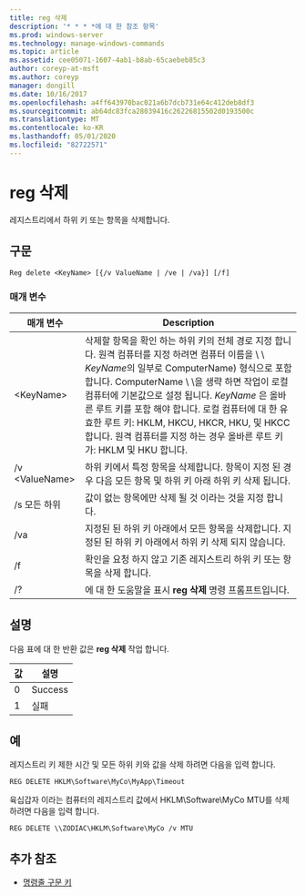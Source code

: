 ```yaml
---
title: reg 삭제
description: '* * * *에 대 한 참조 항목'
ms.prod: windows-server
ms.technology: manage-windows-commands
ms.topic: article
ms.assetid: cee05071-1607-4ab1-b8ab-65caebeb85c3
author: coreyp-at-msft
ms.author: coreyp
manager: dongill
ms.date: 10/16/2017
ms.openlocfilehash: a4ff643970bac021a6b7dcb731e64c412deb8df3
ms.sourcegitcommit: ab64dc83fca28039416c26226815502d0193500c
ms.translationtype: MT
ms.contentlocale: ko-KR
ms.lasthandoff: 05/01/2020
ms.locfileid: "82722571"
---
```

# <a name="reg-delete"></a>reg 삭제



레지스트리에서 하위 키 또는 항목을 삭제합니다.



## <a name="syntax"></a>구문

```
Reg delete <KeyName> [{/v ValueName | /ve | /va}] [/f]
```

### <a name="parameters"></a>매개 변수

|매개 변수|Description|
|---------|-----------|
|\<KeyName>|삭제할 항목을 확인 하는 하위 키의 전체 경로 지정 합니다. 원격 컴퓨터를 지정 하려면 컴퓨터 이름을 \\ \\ *KeyName*의 일부로 ComputerName\) 형식으로 포함 합니다. ComputerName \\ \\을 생략 하면 작업이 로컬 컴퓨터에 기본값으로 설정 됩니다. *KeyName* 은 올바른 루트 키를 포함 해야 합니다. 로컬 컴퓨터에 대 한 유효한 루트 키: HKLM, HKCU, HKCR, HKU, 및 HKCC 합니다. 원격 컴퓨터를 지정 하는 경우 올바른 루트 키가: HKLM 및 HKU 합니다.|
|/v \<ValueName>|하위 키에서 특정 항목을 삭제합니다. 항목이 지정 된 경우 다음 모든 항목 및 하위 키 아래 하위 키 삭제 됩니다.|
|/s 모든 하위|값이 없는 항목에만 삭제 될 것 이라는 것을 지정 합니다.|
|/va|지정된 된 하위 키 아래에서 모든 항목을 삭제합니다. 지정된 된 하위 키 아래에서 하위 키 삭제 되지 않습니다.|
|/f|확인을 요청 하지 않고 기존 레지스트리 하위 키 또는 항목을 삭제 합니다.|
|/?|에 대 한 도움말을 표시 **reg 삭제** 명령 프롬프트입니다.|

## <a name="remarks"></a>설명

다음 표에 대 한 반환 값은 **reg 삭제** 작업 합니다.

|값|설명|
|-----|-----------|
|0|Success|
|1|실패|

## <a name="examples"></a>예

레지스트리 키 제한 시간 및 모든 하위 키와 값을 삭제 하려면 다음을 입력 합니다.
```
REG DELETE HKLM\Software\MyCo\MyApp\Timeout
```
육십갑자 이라는 컴퓨터의 레지스트리 값에서 HKLM\Software\MyCo MTU를 삭제 하려면 다음을 입력 합니다.
```
REG DELETE \\ZODIAC\HKLM\Software\MyCo /v MTU
```

## <a name="additional-references"></a>추가 참조

- [명령줄 구문 키](command-line-syntax-key.md)